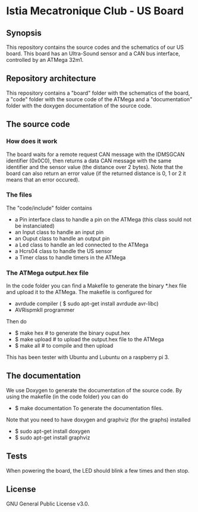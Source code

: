 # Istia Mecatronique Club - US Board

## Synopsis

This repository contains the source codes and the schematics of our US board. This board has an Ultra-Sound sensor and a CAN bus interface, controlled by an ATMega 32m1.

## Repository architecture

This repository contains a "board" folder with the schematics of the board, a "code" folder with the source code of the ATMega and a "documentation" folder with the doxygen documentation of the source code.

## The source code

### How does it work

The board waits for a remote request CAN message with the IDMSGCAN identifier (0x0C0), then returns a data CAN message with the same identifier and the sensor value (the distance over 2 bytes). Note that the board can also return an error value (if the returned distance is 0, 1 or 2 it means that an error occured).

### The files

The "code/include" folder contains 
 - a Pin interface class to handle a pin on the ATMega (this class sould not be instanciated)
 - an Input class to handle an input pin
 - an Ouput class to handle an output pin
 - a Led class to handle an led connected to the ATMega
 - a Hcrs04 class to handle the US sensor
 - a Timer class to handle timers in the ATMega

### The ATMega output.hex file
In the code folder you can find a Makefile to generate the binary *.hex file and upload it to the ATMega. The makefile is configured for
 - avrdude compiler ( $ sudo apt-get install avrdude avr-libc)
 - AVRispmkII programmer

Then do
 - $ make hex # to generate the binary ouput.hex
 - $ make upload # to upload the output.hex file to the ATMega
 - $ make all  # to compile and then upload 

This has been tester with Ubuntu and Lubuntu on a raspberry pi 3.

## The documentation
We use Doxygen to generate the documentation of the source code. By using the makefile (in the code folder) you can do
 - $ make documentation
To generate the documentation files.

Note that you need to have doxygen and graphviz (for the graphs) installed
 - $ sudo apt-get install doxygen
 - $ sudo apt-get install graphviz


## Tests

When powering the board, the LED should blink a few times and then stop.

## License

GNU General Public License v3.0.
